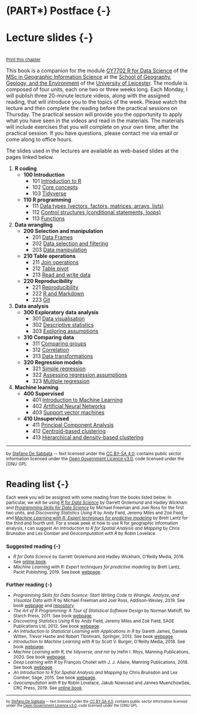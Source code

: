 # (PART\*) Postface {-}

# Lecture slides {-}

<br/><small><a href="javascript:if(window.print)window.print()">Print this chapter</a></small>

This book is a companion for the module [GY7702 R for Data Science](https://le.ac.uk/modules/2021/gy7702) of the [MSc in Geographic Information Science](https://le.ac.uk/courses/geographical-information-science-msc/2021) at the [School of Geography, Geology, and the Environment](https://le.ac.uk/gge) of the [University of Leicester](https://le.ac.uk/). The module is composed of four units, each one two or three weeks long. Each Monday, I will publish three 20-minute lecture videos, along with the assigned reading, that will introduce you to the topics of the week. Please watch the lecture and then complete the reading before the practical sessions on Thursday. The practical session  will provide you the opportunity to apply what you have seen in the videos and read in the materials. The materials will include exercises that you will complete on your own time, after the practical session. If you have questions, please contact me via email or come along to office hours.

The slides used in the lectures are available as web-based slides at the pages linked below. 

1. **R coding**
    - **100 Introduction**
        - 101 [Introduction to R](slides/101-introduction.html)
        - 102 [Core concepts](slides/102-core-concepts.html)
        - 103 [Tidyverse](slides/103-tidyverse.html)
    - **110 R programming**
        - 111 [Data types (vectors, factors, matrices, arrays, lists)](slides/111-data-types.html)
        - 112 [Control structures (conditional statements, loops)](slides/112-control-structures.html)
        - 113 [Functions](slides/113-functions.html)
2. **Data wrangling**
    - **200 Selection and manipulation**
        - 201 [Data Frames](slides/201-data-frames.html)
        - 202 [Data selection and filtering](slides/202-selection-filtering.html)
        - 203 [Data manipulation](slides/203-data-manipulation.html)
    - **210 Table operations**
        - 211 [Join operations](slides/211-data-join.html)
        - 212 [Table pivot](slides/212-tidy-data.html)
        - 213 [Read and write data](slides/213-read-write.html)
    - **220 Reproducibility**
        - 221 [Reproducibility](slides/221-reproducibility.html)
        - 222 [R and Markdown](slides/222-rmarkdown.html)
        - 223 [Git](slides/223-git.html)
3. **Data analysis**
    - **300 Exploratory data analysis**
        - 301 [Data visualisation](slides/301-data-visualisation.html)
        - 302 [Descriptive statistics](slides/302-descriptive-stats.html)
        - 303 [Exploring assumptions](slides/303-exploring-assumptions.html)
    - **310 Comparing data** 
        - 311 [Comparing groups](slides/311-comparing-means.html)
        - 312 [Correlation](slides/312-correlation.html)
        - 313 [Data transformations](slides/313-data-transformations.html)
    - **320 Regression models**
        - 321 [Simple regression](slides/321-regression.html)
        - 322 [Assessing regression assumptions](slides/322-regression-assessing.html)
        - 323 [Multiple regression](slides/323-regression-multiple.html)
4. **Machine learning**
    - **400 Supervised**
        - 401 [Introduction to Machine Learning](slides/401-machine-learning-intro.html)
        - 402 [Artificial Neural Networks](slides/402-neural-networks.html)
        - 403 [Support vector machines](slides/403-support-vector-machines.html)
    - **410 Unsupervised**
        - 411 [Principal Component Analysis](slides/411-principal-components.html)
        - 412 [Centroid-based clustering](slides/412-clustering-centroid.html)
        - 413 [Hierarchical and density-based clustering](slides/413-clustering-hierarchical-density.html)


---

<small>by [Stefano De Sabbata](https://sdesabbata.github.io/) -- text licensed under the [CC BY-SA 4.0](https://creativecommons.org/licenses/by-sa/4.0/), contains public sector information licensed under the [Open Government Licence v3.0](http://www.nationalarchives.gov.uk/doc/open-government-licence), code licensed under the [GNU GPL


# Reading list {-}

Each week you will be assigned with some reading from the books listed below. In particular, we will be using [*R for Data Science*](https://r4ds.had.co.nz/) by Garrett Grolemund and Hadley Wickham and [*Programming Skills for Data Science*](https://www.pearson.com/us/higher-education/program/Freeman-Programming-Skills-for-Data-Science-Start-Writing-Code-to-Wrangle-Analyze-and-Visualize-Data-with-R/PGM2047488.html) by Michael Freeman and Joel Ross for the first two units, and *Discovering Statistics Using R* by Andy Field, Jeremy Miles and Zoë Field, and [*Machine Learning with R: Expert techniques for predictive modeling*](https://subscription.packtpub.com/book/big_data_and_business_intelligence/9781788295864) by Brett Lantz for the third and fourth unit. For a sneak peek at how to use R for geographic information analysis, I can suggest  *An Introduction to R for Spatial Analysis and Mapping* by Chris Brunsdon and Lex Comber and *Geocomputation with R* by Robin Lovelace.

### Suggested reading {-}

- *R for Data Science* by Garrett Grolemund and Hadley Wickham, O'Reilly Media, 2016. See [online book](https://r4ds.had.co.nz/).
- *Machine Learning with R: Expert techniques for predictive modeling* by Brett Lantz, Packt Publishing, 2019. See book [webpage](https://subscription.packtpub.com/book/big_data_and_business_intelligence/9781788295864).

### Further reading {-}

- *Programming Skills for Data Science: Start Writing Code to Wrangle, Analyze, and Visualize Data with R* by Michael Freeman and Joel Ross, Addison-Wesley, 2019. See book [webpage](https://www.pearson.com/us/higher-education/program/Freeman-Programming-Skills-for-Data-Science-Start-Writing-Code-to-Wrangle-Analyze-and-Visualize-Data-with-R/PGM2047488.html) and [repository](https://programming-for-data-science.github.io/).
- *The Art of R Programming: A Tour of Statistical Software Design* by Norman Matloff, No Starch Press, 2011. See book [webpage](https://nostarch.com/artofr.htm).
- *Discovering Statistics Using R* by Andy Field, Jeremy Miles and Zoë Field, SAGE Publications Ltd, 2012. See book [webpage](https://www.discoveringstatistics.com/books/discovering-statistics-using-r/).
- *An Introduction to Statistical Learning with Applications in R* by Gareth James, Daniela Witten, Trevor Hastie and Robert Tibshirani, Springer, 2013. See book [webpage](http://faculty.marshall.usc.edu/gareth-james/ISL/).
- *Introduction to Machine Learning with R* by Scott V. Burger, O'Reilly Media, 2018. See book [webpage](https://www.oreilly.com/library/view/introduction-to-machine/9781491976432/).
- *Machine Learning with R, the tidyverse, and mlr* by Hefin I. Rhys, Manning Publications, 2020. See book [webpage](https://www.manning.com/books/machine-learning-with-r-the-tidyverse-and-mlr).
- *Deep Learning with R* by François Chollet with J. J. Allaire, Manning Publications, 2018. See book [webpage](https://www.manning.com/books/deep-learning-with-r?query=deep%20learning%20with%20r).
- *An Introduction to R for Spatial Analysis and Mapping* by Chris Brunsdon and Lex Comber, Sage, 2015. See book [webpage](https://uk.sagepub.com/en-gb/eur/an-introduction-to-r-for-spatial-analysis-and-mapping/book241031).
- *Geocomputation with R* by Robin Lovelace, Jakub Nowosad and Jannes MuenchowSee, CRC Press, 2019. See [online book](https://geocompr.robinlovelace.net/).


---

<small>by [Stefano De Sabbata](https://sdesabbata.github.io/) -- text licensed under the [CC BY-SA 4.0](https://creativecommons.org/licenses/by-sa/4.0/), contains public sector information licensed under the [Open Government Licence v3.0](http://www.nationalarchives.gov.uk/doc/open-government-licence), code licensed under the [GNU GPL
